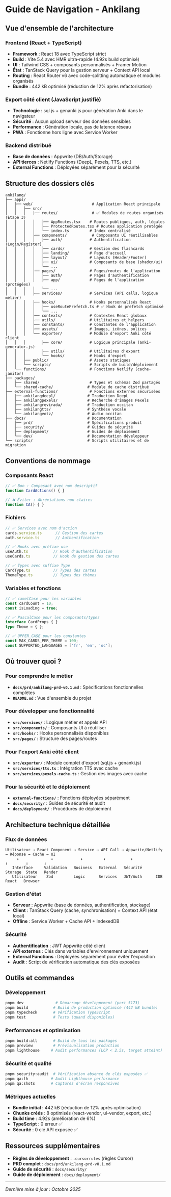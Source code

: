 # Guide de Navigation - Ankilang

## Vue d'ensemble de l'architecture

### Frontend (React + TypeScript)
- **Framework** : React 18 avec TypeScript strict
- **Build** : Vite 5.4 avec HMR ultra-rapide (4.92s build optimisé)
- **UI** : Tailwind CSS + composants personnalisés + Framer Motion
- **État** : TanStack Query pour la gestion serveur + Context API local
- **Routing** : React Router v6 avec code-splitting automatique et modules organisés
- **Bundle** : 442 kB optimisé (réduction de 12% après refactorisation)

### Export côté client (JavaScript justifié)
- **Technologie** : sql.js + genanki.js pour génération Anki dans le navigateur
- **Sécurité** : Aucun upload serveur des données sensibles
- **Performance** : Génération locale, pas de latence réseau
- **PWA** : Fonctionne hors ligne avec Service Worker

### Backend distribué
- **Base de données** : Appwrite (DB/Auth/Storage)
- **API tierces** : Netlify Functions (DeepL, Pexels, TTS, etc.)
- **External Functions** : Déployées séparément pour la sécurité

## Structure des dossiers clés

```
ankilang/
├── apps/
│   ├── web/                          # Application React principale
│   │   ├── src/
│   │   │   ├── routes/               # ✅ Modules de routes organisés (Étape 3)
│   │   │   │   ├── AppRoutes.tsx    # Routes publiques, auth, légales
│   │   │   │   ├── ProtectedRoutes.tsx # Routes application protégée
│   │   │   │   └── index.ts         # Index centralisé
│   │   │   ├── components/           # Composants UI réutilisables
│   │   │   │   ├── auth/            # Authentification (Login/Register)
│   │   │   │   ├── cards/           # Gestion des flashcards
│   │   │   │   ├── landing/         # Page d'accueil
│   │   │   │   ├── layout/          # Layouts (Header/Footer)
│   │   │   │   ├── ui/              # Composants de base (shadcn/ui)
│   │   │   │   └── ...
│   │   │   ├── pages/               # Pages/routes de l'application
│   │   │   │   ├── auth/            # Pages d'authentification
│   │   │   │   ├── app/             # Pages de l'application (protégées)
│   │   │   │   └── ...
│   │   │   ├── services/            # Services (API calls, logique métier)
│   │   │   ├── hooks/               # Hooks personnalisés React
│   │   │   │   ├── useRoutePrefetch.ts # ✅ Hook de prefetch optimisé
│   │   │   │   └── ...
│   │   │   ├── contexts/            # Contextes React globaux
│   │   │   ├── utils/               # Utilitaires et helpers
│   │   │   ├── constants/           # Constantes de l'application
│   │   │   ├── assets/              # Images, icônes, polices
│   │   │   └── exporter/            # Module d'export Anki côté client
│   │   │       ├── core/            # Logique principale (anki-generator.js)
│   │   │       ├── utils/           # Utilitaires d'export
│   │   │       └── hooks/           # Hooks d'export
│   │   ├── public/                  # Assets statiques
│   │   └── scripts/                 # Scripts de build/déploiement
│   └── functions/                   # Fonctions Netlify (cache-janitor)
├── packages/
│   ├── shared/                      # Types et schémas Zod partagés
│   └── shared-cache/               # Module de cache distribué
├── external-functions/              # Fonctions externes sécurisées
│   ├── ankilangdeepl/              # Traduction DeepL
│   ├── ankilangpexels/             # Recherche d'images Pexels
│   ├── ankilangrevirada/           # Traduction occitan
│   ├── ankilangtts/                # Synthèse vocale
│   └── ankilangvotz/               # Audio occitan
├── docs/                           # Documentation
│   ├── prd/                        # Spécifications produit
│   ├── security/                   # Guides de sécurité
│   ├── deployment/                 # Guides de déploiement
│   └── dev/                        # Documentation développeur
└── scripts/                        # Scripts utilitaires et de migration
```

## Conventions de nommage

### Composants React
```typescript
// ✅ Bon : Composant avec nom descriptif
function CardActions() { }

// ❌ Éviter : Abréviations non claires
function CA() { }
```

### Fichiers
```typescript
// ✅ Services avec nom d'action
cards.service.ts      // Gestion des cartes
auth.service.ts       // Authentification

// ✅ Hooks avec préfixe use
useAuth.ts           // Hook d'authentification
useCards.ts          // Hook de gestion des cartes

// ✅ Types avec suffixe Type
CardType.ts          // Types des cartes
ThemeType.ts         // Types des thèmes
```

### Variables et fonctions
```typescript
// ✅ camelCase pour les variables
const cardCount = 10;
const isLoading = true;

// ✅ PascalCase pour les composants/types
interface CardProps { }
type Theme = { };

// ✅ UPPER_CASE pour les constantes
const MAX_CARDS_PER_THEME = 100;
const SUPPORTED_LANGUAGES = ['fr', 'en', 'oc'];
```

## Où trouver quoi ?

### Pour comprendre le métier
- **`docs/prd/ankilang-prd-v0.1.md`** : Spécifications fonctionnelles complètes
- **`README.md`** : Vue d'ensemble du projet

### Pour développer une fonctionnalité
- **`src/services/`** : Logique métier et appels API
- **`src/components/`** : Composants UI à réutiliser
- **`src/hooks/`** : Hooks personnalisés disponibles
- **`src/pages/`** : Structure des pages/routes

### Pour l'export Anki côté client
- **`src/exporter/`** : Module complet d'export (sql.js + genanki.js)
- **`src/services/tts.ts`** : Intégration TTS avec cache
- **`src/services/pexels-cache.ts`** : Gestion des images avec cache

### Pour la sécurité et le déploiement
- **`external-functions/`** : Fonctions déployées séparément
- **`docs/security/`** : Guides de sécurité et audit
- **`docs/deployment/`** : Procédures de déploiement

## Architecture technique détaillée

### Flux de données
```
Utilisateur → React Component → Service → API Call → Appwrite/Netlify → Réponse → Cache → UI
     ↓              ↓            ↓         ↓           ↓              ↓        ↓       ↓
   Interface     Validation   Business   External   Sécurité      Storage  State   Render
   Utilisateur    Zod         Logic      Services   JWT/Auth      IDB      React   Browser
```

### Gestion d'état
- **Serveur** : Appwrite (base de données, authentification, stockage)
- **Client** : TanStack Query (cache, synchronisation) + Context API (état local)
- **Offline** : Service Worker + Cache API + IndexedDB

### Sécurité
- **Authentification** : JWT Appwrite côté client
- **API externes** : Clés dans variables d'environnement uniquement
- **External Functions** : Déployées séparément pour éviter l'exposition
- **Audit** : Script de vérification automatique des clés exposées

## Outils et commandes

### Développement
```bash
pnpm dev              # Démarrage développement (port 5173)
pnpm build           # Build de production optimisé (442 kB bundle)
pnpm typecheck       # Vérification TypeScript
pnpm test            # Tests (quand disponibles)
```

### Performances et optimisation
```bash
pnpm build:all       # Build de tous les packages
pnpm preview         # Prévisualisation production
pnpm lighthouse     # Audit performances (LCP < 2.5s, target atteint)
```

### Sécurité et qualité
```bash
pnpm security:audit  # Vérification absence de clés exposées ✅
pnpm qa:lh          # Audit Lighthouse performance
pnpm qa:shots       # Captures d'écran responsives
```

### Métriques actuelles
- **Bundle initial** : 442 kB (réduction de 12% après optimisation)
- **Chunks créés** : 8 optimisés (react-vendor, ui-vendor, export, etc.)
- **Build time** : 4.92s (amélioration de 6%)
- **TypeScript** : 0 erreur ✅
- **Sécurité** : 0 clé API exposée ✅

## Ressources supplémentaires

- **Règles de développement** : `.cursorrules` (règles Cursor)
- **PRD complet** : `docs/prd/ankilang-prd-v0.1.md`
- **Guide de sécurité** : `docs/security/`
- **Guide de déploiement** : `docs/deployment/`

---

*Dernière mise à jour : Octobre 2025*
